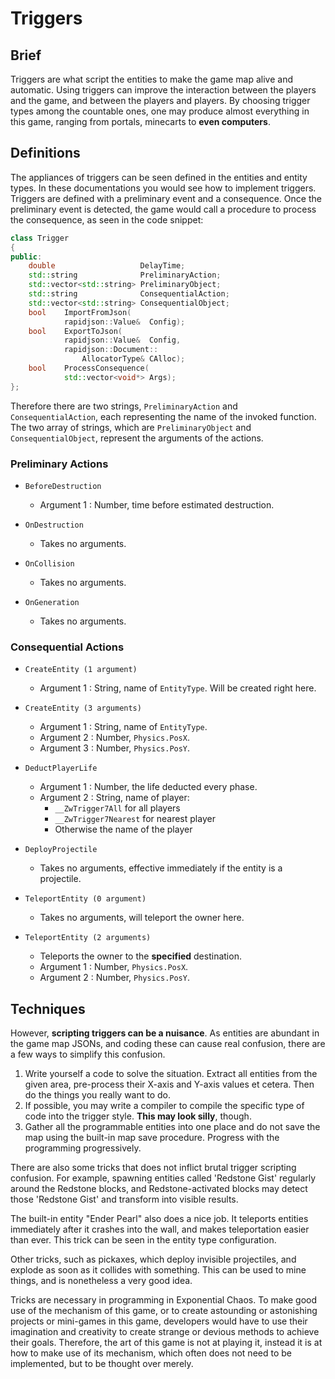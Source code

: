 
# Triggers

## Brief

Triggers are what script the entities to make the game map alive and automatic.
Using triggers can improve the interaction between the players and the game, and
between the players and players. By choosing trigger types among the countable
ones, one may produce almost everything in this game, ranging from portals,
minecarts to **even computers**.

## Definitions

The appliances of triggers can be seen defined in the entities and entity types.
In these documentations you would see how to implement triggers. Triggers are
defined with a preliminary event and a consequence. Once the preliminary event
is detected, the game would call a procedure to process the consequence, as seen
in the code snippet:

```C++
class Trigger
{
public:
    double                   DelayTime;
    std::string              PreliminaryAction;
    std::vector<std::string> PreliminaryObject;
    std::string              ConsequentialAction;
    std::vector<std::string> ConsequentialObject;
    bool    ImportFromJson(
            rapidjson::Value&  Config);
    bool    ExportToJson(
            rapidjson::Value&  Config,
            rapidjson::Document::
                AllocatorType& CAlloc);
    bool    ProcessConsequence(
            std::vector<void*> Args);
};
```

Therefore there are two strings, ```PreliminaryAction``` and ```ConsequentialAction```,
each representing the name of the invoked function. The two array of strings,
which are ```PreliminaryObject``` and ```ConsequentialObject```, represent the
arguments of the actions.

### Preliminary Actions

 * ```BeforeDestruction```
   * Argument 1 : Number, time before estimated destruction.

 * ```OnDestruction```
    * Takes no arguments.

 * ```OnCollision```
    * Takes no arguments.

 * ```OnGeneration```
    * Takes no arguments.

### Consequential Actions

 * ```CreateEntity (1 argument)```
    * Argument 1 : String, name of ```EntityType```. Will be created right here.

 * ```CreateEntity (3 arguments)```
    * Argument 1 : String, name of ```EntityType```.
    * Argument 2 : Number, ```Physics.PosX```.
    * Argument 3 : Number, ```Physics.PosY```.

 * ```DeductPlayerLife```
    * Argument 1 : Number, the life deducted every phase.
    * Argument 2 : String, name of player:
       * ```__ZwTrigger7All``` for all players
       * ```__ZwTrigger7Nearest``` for nearest player
       * Otherwise the name of the player

 * ```DeployProjectile```
    * Takes no arguments, effective immediately if the entity is a projectile.

 * ```TeleportEntity (0 argument)```
    * Takes no arguments, will teleport the owner here.

 * ```TeleportEntity (2 arguments)```
    * Teleports the owner to the **specified** destination.
    * Argument 1 : Number, ```Physics.PosX```.
    * Argument 2 : Number, ```Physics.PosY```.

## Techniques

However, **scripting triggers can be a nuisance**. As entities are abundant in the
game map JSONs, and coding these can cause real confusion, there are a few ways
to simplify this confusion.

 1. Write yourself a code to solve the situation. Extract all entities from the
    given area, pre-process their X-axis and Y-axis values et cetera. Then do
    the things you really want to do.
 2. If possible, you may write a compiler to compile the specific type of code
    into the trigger style. **This may look silly**, though.
 3. Gather all the programmable entities into one place and do not save the
    map using the built-in map save procedure. Progress with the programming
    progressively.

There are also some tricks that does not inflict brutal trigger scripting
confusion. For example, spawning entities called 'Redstone Gist' regularly
around the Redstone blocks, and Redstone-activated blocks may detect those
'Redstone Gist' and transform into visible results.

The built-in entity "Ender Pearl" also does a nice job. It teleports entities
immediately after it crashes into the wall, and makes teleportation easier than
ever. This trick can be seen in the entity type configuration.

Other tricks, such as pickaxes, which deploy invisible projectiles, and explode
as soon as it collides with something. This can be used to mine things, and is
nonetheless a very good idea.

Tricks are necessary in programming in Exponential Chaos. To make good use of
the mechanism of this game, or to create astounding or astonishing projects or
mini-games in this game, developers would have to use their imagination and
creativity to create strange or devious methods to achieve their goals. Therefore,
the art of this game is not at playing it, instead it is at how to make use of
its mechanism, which often does not need to be implemented, but to be thought
over merely.
